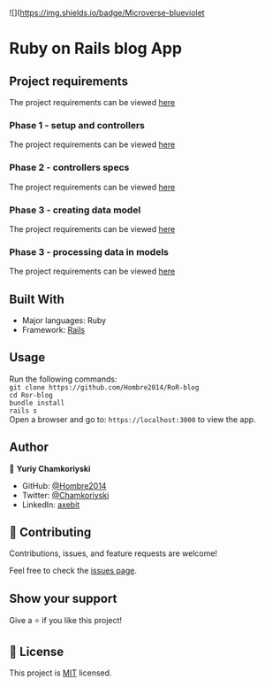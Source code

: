 ![](https://img.shields.io/badge/Microverse-blueviolet

# Ruby on Rails blog App

## Project requirements

The project requirements can be viewed [here](https://github.com/microverseinc/curriculum-rails/blob/main/blog-app/sneak_peek.md)

### Phase 1 - setup and controllers

The project requirements can be viewed [here](https://github.com/microverseinc/curriculum-rails/blob/main/blog-app/projects/Setup_Controllers_project.md)

### Phase 2 - controllers specs

The project requirements can be viewed [here](https://github.com/microverseinc/curriculum-rails/blob/main/blog-app/projects/controller_specs_project.md)

### Phase 3 - creating data model

The project requirements can be viewed [here](https://github.com/microverseinc/curriculum-rails/blob/main/blog-app/projects/creating_data_model_project.md)

### Phase 3 - processing data in models

The project requirements can be viewed [here](https://github.com/microverseinc/curriculum-rails/blob/main/blog-app/projects/Processing_data_model_project.md)

## Built With

- Major languages: Ruby
- Framework: [Rails](https://rubyonrails.org/)

## Usage

Run the following commands:</br>
`git clone https://github.com/Hombre2014/RoR-blog`</br>
`cd Ror-blog`</br>
`bundle install`</br>
`rails s`</br>
Open a browser and go to: `https://localhost:3000` to view the app.

## Author

👤 **Yuriy Chamkoriyski**

- GitHub: [@Hombre2014](https://github.com/Hombre2014)
- Twitter: [@Chamkoriyski](https://twitter.com/Chamkoriyski)
- LinkedIn: [axebit](https://linkedin.com/in/axebit)

## 🤝 Contributing

Contributions, issues, and feature requests are welcome!

Feel free to check the [issues page](https://github.com/Hombre2014/hellorails/issues).

## Show your support

Give a ⭐️ if you like this project!

## 📝 License

This project is [MIT](./license.md) licensed.
